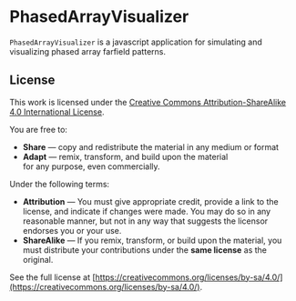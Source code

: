 # PhasedArrayVisualizer

`PhasedArrayVisualizer` is a javascript application for simulating and visualizing phased array farfield patterns.

## License

This work is licensed under the [Creative Commons Attribution-ShareAlike 4.0 International License](https://creativecommons.org/licenses/by-sa/4.0/).

You are free to:

- **Share** — copy and redistribute the material in any medium or format  
- **Adapt** — remix, transform, and build upon the material  
  for any purpose, even commercially.  

Under the following terms:

- **Attribution** — You must give appropriate credit, provide a link to the license, and indicate if changes were made. You may do so in any reasonable manner, but not in any way that suggests the licensor endorses you or your use.  
- **ShareAlike** — If you remix, transform, or build upon the material, you must distribute your contributions under the **same license** as the original.

See the full license at [https://creativecommons.org/licenses/by-sa/4.0/](https://creativecommons.org/licenses/by-sa/4.0/).
